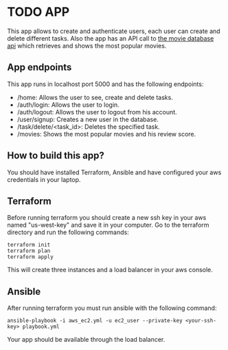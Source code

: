 # TODO APP

This app allows to create and authenticate users, each user can create and delete different tasks. Also the app has an API call to [the movie database api](https://developers.themoviedb.org/3) which retrieves and shows the most popular movies.

## App endpoints
This app runs in localhost port 5000 and has the following endpoints:

- /home: Allows the user to see, create and delete tasks.
- /auth/login: Allows the user to login.
- /auth/logout: Allows the user to logout from his account.
- /user/signup: Creates a new user in the database.
- /task/delete/<task_id>: Deletes the specified task.
- /movies: Shows the most popular movies and his review score.

## How to build this app?

You should have installed Terraform, Ansible and have configured your aws credentials in your laptop.

## Terraform

Before running terraform you should create a new ssh key in your aws named "us-west-key" and save it in your computer. Go to the terraform directory and run the following commands:

    terraform init
    terraform plan
    terraform apply

This will create three instances and a load balancer in your aws console.

## Ansible

After running terraform you must run ansible with the following command:

    ansible-playbook -i aws_ec2.yml -u ec2_user --private-key <your-ssh-key> playbook.yml

Your app should be available through the load balancer.